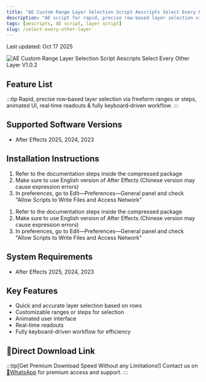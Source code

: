```yaml
---
title: "AE Custom Range Layer Selection Script Aescripts Select Every Other Layer V1.0.2"
description: "AE script for rapid, precise row-based layer selection via freeform ranges or steps, with animated UI, real-time readouts and fully keyboard-driven workflow."
tags: [aescripts, AE script, layer script]
slug: /select-every-other-layer
---
```


Last updated: Oct 17 2025

![AE Custom Range Layer Selection Script Aescripts Select Every Other Layer V1.0.2](https://www.gfxcamp.com/wp-content/uploads/2025/10/Select-Every-Other-Layer.jpg)

## Feature List

:::tip
Rapid, precise row‑based layer selection via freeform ranges or steps, animated UI, real‑time readouts & fully keyboard‑driven workflow.
:::

## Supported Software Versions

- After Effects 2025, 2024, 2023

## Installation Instructions

<Tabs>
<TabItem value="windows" label="Windows">

1. Refer to the documentation steps inside the compressed package
2. Make sure to use English version of After Effects (Chinese version may cause expression errors)
3. In preferences, go to Edit—Preferences—General panel and check "Allow Scripts to Write Files and Access Network"

</TabItem>
<TabItem value="mac" label="Mac">

1. Refer to the documentation steps inside the compressed package
2. Make sure to use English version of After Effects (Chinese version may cause expression errors)
3. In preferences, go to Edit—Preferences—General panel and check "Allow Scripts to Write Files and Access Network"

</TabItem>
</Tabs>

## System Requirements

- After Effects 2025, 2024, 2023

## Key Features

- Quick and accurate layer selection based on rows
- Customizable ranges or steps for selection
- Animated user interface
- Real-time readouts
- Fully keyboard-driven workflow for efficiency

## 🚀Direct Download Link

:::tip[Get Premium Download Speed Without any Limitations!]
Contact us on [💬WhatsApp](https://wa.me/+8613237610083) for premium  access and support.
:::
